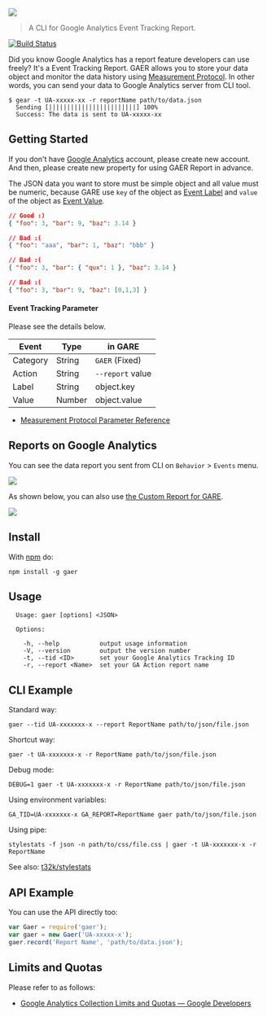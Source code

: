 ![](http://i.imgur.com/EFdSeYf.png)

> A CLI for Google Analytics Event Tracking Report.

[![Build Status](https://travis-ci.org/t32k/gaer.svg?branch=master)](https://travis-ci.org/t32k/gaer)

Did you know Google Analytics has a report feature developers can use freely? It's a Event Tracking Report. GAER allows you to store your data object and monitor the data history using [Measurement Protocol](https://developers.google.com/analytics/devguides/collection/protocol/v1/devguide). In other words, you can send your data to Google Analytics server from CLI tool.

```shell
$ gear -t UA-xxxxx-xx -r reportName path/to/data.json
  Sending [||||||||||||||||||||||||] 100%
  Success: The data is sent to UA-xxxxx-xx
```

## Getting Started

If you don't have [Google Analytics](http://www.google.com/analytics/) account, please create new account. And then, please create new property for using GAER Report in advance.

The JSON data you want to store must be simple object and all value must be numeric, because GARE use `key` of the object as [Event Label](https://developers.google.com/analytics/devguides/collection/protocol/v1/parameters#el) and `value` of the object as [Event Value](https://developers.google.com/analytics/devguides/collection/protocol/v1/parameters#ev).

```json
// Good :)
{ "foo": 3, "bar": 9, "baz": 3.14 }

// Bad :(
{ "foo": "aaa", "bar": 1, "baz": "bbb" }

// Bad :(
{ "foo": 3, "bar": { "qux": 1 }, "baz": 3.14 }

// Bad :(
{ "foo": 3, "bar": 9, "baz": [0,1,3] }
```

#### Event Tracking Parameter 

Please see the details below. 

| Event  	  | Type     | in GARE      　   |
| ----------|----------| ------------------|
| Category  | String   | `GAER` (Fixed)    |
| Action    | String   | `--report` value  |
| Label     | String   | object.key        |
| Value     | Number   | object.value      |

+ [Measurement Protocol Parameter Reference](https://developers.google.com/analytics/devguides/collection/protocol/v1/parameters?hl=en#events)


## Reports on Google Analytics

You can see the data report you sent from CLI on `Behavior` > `Events` menu.

![](http://i.imgur.com/WtZUpqj.png)


As shown below, you can also use [the Custom Report for GARE](http://goo.gl/KNxaiP).

![](http://i.imgur.com/YD18HVi.png)


## Install

With [npm](https://www.npmjs.com/) do:

```shell
npm install -g gaer
```

## Usage

```shell
  Usage: gaer [options] <JSON>

  Options:

    -h, --help           output usage information
    -V, --version        output the version number
    -t, --tid <ID>       set your Google Analytics Tracking ID
    -r, --report <Name>  set your GA Action report name
```

## CLI Example

Standard way:
```shell
gaer --tid UA-xxxxxxx-x --report ReportName path/to/json/file.json
```

Shortcut way:
```shell
gaer -t UA-xxxxxxx-x -r ReportName path/to/json/file.json
```

Debug mode:
```shell
DEBUG=1 gaer -t UA-xxxxxxx-x -r ReportName path/to/json/file.json
```

Using environment variables:
```shell
GA_TID=UA-xxxxxxx-x GA_REPORT=ReportName gaer path/to/json/file.json
```

Using pipe:
```shell
stylestats -f json -n path/to/css/file.css | gaer -t UA-xxxxxxx-x -r ReportName
```

See also: [t32k/stylestats](https://github.com/t32k/stylestats)


## API Example

You can use the API directly too:

```javascript
var Gaer = require('gaer');
var gaer = new Gaer('UA-xxxxx-x');
gaer.record('Report Name', 'path/to/data.json');
```

## Limits and Quotas

Please refer to as follows:

+ [Google Analytics Collection Limits and Quotas — Google Developers](https://developers.google.com/analytics/devguides/collection/other/limits-quotas)
